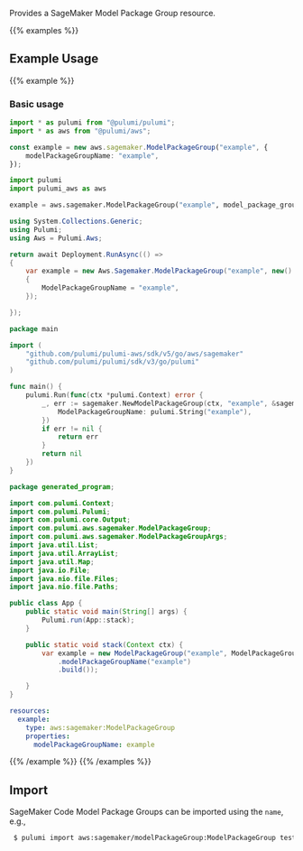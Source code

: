 Provides a SageMaker Model Package Group resource.

{{% examples %}}
## Example Usage
{{% example %}}
### Basic usage

```typescript
import * as pulumi from "@pulumi/pulumi";
import * as aws from "@pulumi/aws";

const example = new aws.sagemaker.ModelPackageGroup("example", {
    modelPackageGroupName: "example",
});
```
```python
import pulumi
import pulumi_aws as aws

example = aws.sagemaker.ModelPackageGroup("example", model_package_group_name="example")
```
```csharp
using System.Collections.Generic;
using Pulumi;
using Aws = Pulumi.Aws;

return await Deployment.RunAsync(() => 
{
    var example = new Aws.Sagemaker.ModelPackageGroup("example", new()
    {
        ModelPackageGroupName = "example",
    });

});
```
```go
package main

import (
	"github.com/pulumi/pulumi-aws/sdk/v5/go/aws/sagemaker"
	"github.com/pulumi/pulumi/sdk/v3/go/pulumi"
)

func main() {
	pulumi.Run(func(ctx *pulumi.Context) error {
		_, err := sagemaker.NewModelPackageGroup(ctx, "example", &sagemaker.ModelPackageGroupArgs{
			ModelPackageGroupName: pulumi.String("example"),
		})
		if err != nil {
			return err
		}
		return nil
	})
}
```
```java
package generated_program;

import com.pulumi.Context;
import com.pulumi.Pulumi;
import com.pulumi.core.Output;
import com.pulumi.aws.sagemaker.ModelPackageGroup;
import com.pulumi.aws.sagemaker.ModelPackageGroupArgs;
import java.util.List;
import java.util.ArrayList;
import java.util.Map;
import java.io.File;
import java.nio.file.Files;
import java.nio.file.Paths;

public class App {
    public static void main(String[] args) {
        Pulumi.run(App::stack);
    }

    public static void stack(Context ctx) {
        var example = new ModelPackageGroup("example", ModelPackageGroupArgs.builder()        
            .modelPackageGroupName("example")
            .build());

    }
}
```
```yaml
resources:
  example:
    type: aws:sagemaker:ModelPackageGroup
    properties:
      modelPackageGroupName: example
```
{{% /example %}}
{{% /examples %}}

## Import

SageMaker Code Model Package Groups can be imported using the `name`, e.g.,

```sh
 $ pulumi import aws:sagemaker/modelPackageGroup:ModelPackageGroup test_model_package_group my-code-repo
```

 
